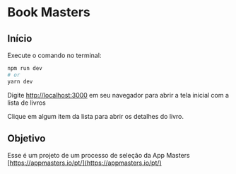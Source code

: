 # Book Masters

## Início

Execute o comando no terminal:

```bash
npm run dev
# or
yarn dev
```

Digite [http://localhost:3000](http://localhost:3000) em seu navegador para abrir a tela inicial com a lista de livros

Clique em algum item da lista para abrir os detalhes do livro.

## Objetivo

Esse é um projeto de um processo de seleção da App Masters [https://appmasters.io/pt/](https://appmasters.io/pt/)
